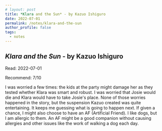 ```yaml
---
# layout: post
title: *Klara and the Sun* - by Kazuo Ishiguro
date: 2022-07-01
permalink: /notes/klara-and-the-sun
author_profile: false
tags:
  - notes
---
```


## *Klara and the Sun* - by Kazuo Ishiguro

Read: 2022-07-01

Recommend: 7/10

I was worried a few times: the kids at the party might damage her as they tested whether Klara was smart and robust. I was worried that Josie would die and Klara would have to take Josie's place. None of those worries happened in the story, but the suspension Kazuo created was quite entertaining. It keeps me guessing what is going to happen next. If given a chance, I might also choose to have an AF (Artificial Friend). I like dogs, but I am allergic to them. An AF might be a good companion without causing allergies and other issues like the work of walking a dog each day. 